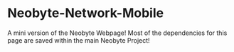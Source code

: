# Neobyte-Network-Mobile

A mini version of the Neobyte Webpage! Most of the dependencies for this page are saved within the main Neobyte Project!
